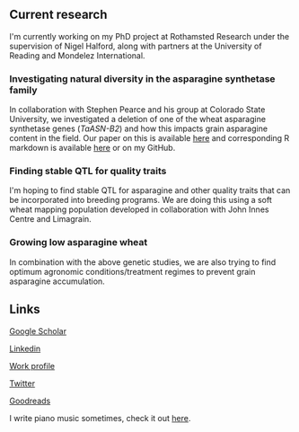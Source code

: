 ## Current research

I'm currently working on my PhD project at Rothamsted Research under the supervision of Nigel Halford, along with partners at the University of Reading and Mondelez International.

### Investigating natural diversity in the asparagine synthetase family

In collaboration with Stephen Pearce and his group at Colorado State University, we investigated a deletion of one of the wheat asparagine synthetase genes (*TaASN-B2*) and how this impacts grain asparagine content in the field. Our paper on this is available [here](https://bmcplantbiol.biomedcentral.com/articles/10.1186/s12870-021-03058-7) and corresponding R markdown is available [here](https://htmlpreview.github.io/?https://github.com/JosephOddy/TaASN-B2/blob/main/code/211228-TaASN-B2-figures.html) or on my GitHub.

### Finding stable QTL for quality traits

I'm hoping to find stable QTL for asparagine and other quality traits that can be incorporated into breeding programs. We are doing this using a soft wheat mapping population developed in collaboration with John Innes Centre and Limagrain.

### Growing low asparagine wheat

In combination with the above genetic studies, we are also trying to find optimum agronomic conditions/treatment regimes to prevent grain asparagine accumulation.

## Links

[Google Scholar](https://scholar.google.com/citations?user=C5t6-asAAAAJ&hl=en)

[Linkedin](https://www.linkedin.com/in/joseph-oddy-879561131/)

[Work profile](https://www.rothamsted.ac.uk/our-people/joseph-oddy#BIOGRAPHY-)

[Twitter](https://twitter.com/joeoddy)

[Goodreads](https://www.goodreads.com/user/show/127398173-joseph-oddy)

I write piano music sometimes, check it out [here](https://github.com/JosephOddy/PianoCompositions).
